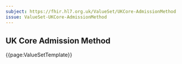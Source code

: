 ```yaml
---
subject: https://fhir.hl7.org.uk/ValueSet/UKCore-AdmissionMethod
issue: ValueSet-UKCore-AdmissionMethod
---
```

## UK Core Admission Method

{{page:ValueSetTemplate}}